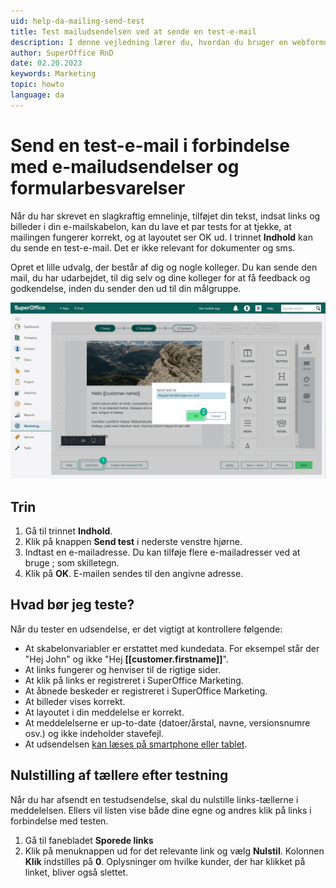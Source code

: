 ```yaml
---
uid: help-da-mailing-send-test
title: Test mailudsendelsen ved at sende en test-e-mail
description: I denne vejledning lærer du, hvordan du bruger en webformular.
author: SuperOffice RnD
date: 02.20.2023
keywords: Marketing
topic: howto
language: da
---
```


# Send en test-e-mail i forbindelse med e-mailudsendelser og formularbesvarelser

Når du har skrevet en slagkraftig emnelinje, tilføjet din tekst, indsat links og billeder i din e-mailskabelon, kan du lave et par tests for at tjekke, at mailingen fungerer korrekt, og at layoutet ser OK ud. I trinnet **Indhold** kan du sende en test-e-mail. Det er ikke relevant for dokumenter og sms.

Opret et lille udvalg, der består af dig og nogle kolleger. Du kan sende den mail, du har udarbejdet, til dig selv og dine kolleger for at få feedback og godkendelse, inden du sender den ud til din målgruppe.

![Test din mailudsendelse, før du sender den bredt ud -screenshot][img2]

## Trin

1. Gå til trinnet **Indhold**.
2. Klik på knappen **Send test** i nederste venstre hjørne.
3. Indtast en e-mailadresse. Du kan tilføje flere e-mailadresser ved at bruge ; som skilletegn.
4. Klik på **OK**. E-mailen sendes til den angivne adresse.

## Hvad bør jeg teste?

Når du tester en udsendelse, er det vigtigt at kontrollere følgende:

* At skabelonvariabler er erstattet med kundedata. For eksempel står der "Hej John" og ikke "Hej **\[\[customer.firstname\]\]**".
* At links fungerer og henviser til de rigtige sider.
* At klik på links er registreret i SuperOffice Marketing.
* At åbnede beskeder er registreret i SuperOffice Marketing.
* At billeder vises korrekt.
* At layoutet i din meddelelse er korrekt.
* At meddelelserne er up-to-date (datoer/årstal, navne, versionsnumre osv.) og ikke indeholder stavefejl.
* At udsendelsen [kan læses på smartphone eller tablet][1].

## Nulstilling af tællere efter testning

Når du har afsendt en testudsendelse, skal du nulstille links-tællerne i meddelelsen. Ellers vil listen vise både dine egne og andres klik på links i forbindelse med testen.

1. Gå til fanebladet **Sporede links**
2. Klik på menuknappen ud for det relevante link og vælg **Nulstil**. Kolonnen **Klik** indstilles på **0**. Oplysninger om hvilke kunder, der har klikket på linket, bliver også slettet.

<!-- Referenced links -->
[1]: ../../../learn/best-practices.md#mobile

<!-- Referenced images -->
[img2]: ../../../../../media/loc/en/marketing/test-mailing.png
